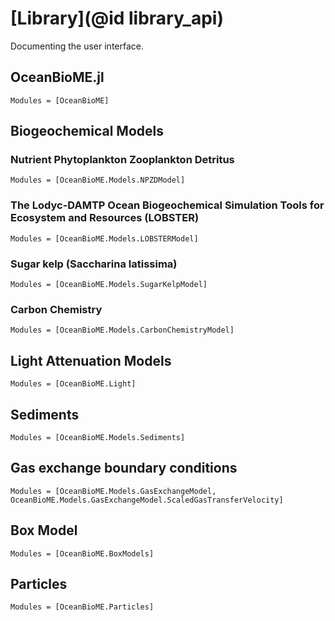# [Library](@id library_api)

Documenting the user interface.

## OceanBioME.jl
```@autodocs
Modules = [OceanBioME]
```

## Biogeochemical Models

### Nutrient Phytoplankton Zooplankton Detritus

```@autodocs
Modules = [OceanBioME.Models.NPZDModel]
```

### The Lodyc-DAMTP Ocean Biogeochemical Simulation Tools for Ecosystem and Resources (LOBSTER)

```@autodocs
Modules = [OceanBioME.Models.LOBSTERModel]
```

### Sugar kelp (Saccharina latissima)

```@autodocs
Modules = [OceanBioME.Models.SugarKelpModel]
```

### Carbon Chemistry 

```@autodocs
Modules = [OceanBioME.Models.CarbonChemistryModel]
```

## Light Attenuation Models

```@autodocs
Modules = [OceanBioME.Light]
```

## Sediments

```@autodocs
Modules = [OceanBioME.Models.Sediments]
```

## Gas exchange boundary conditions

```@autodocs
Modules = [OceanBioME.Models.GasExchangeModel, OceanBioME.Models.GasExchangeModel.ScaledGasTransferVelocity]
```

## Box Model

```@autodocs
Modules = [OceanBioME.BoxModels]
```

## Particles

```@autodocs
Modules = [OceanBioME.Particles]
```